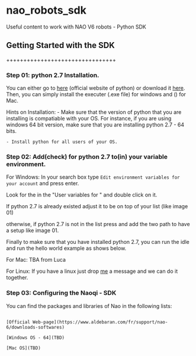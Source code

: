 # nao_robots_sdk
Useful content to work with NAO V6 robots - Python SDK 


## Getting Started with the SDK
++++++++++++++++++++++++++++++++ 

### Step 01: python 2.7 Installation. 

You can either go to [here](https://www.python.org/downloads/release/python-270/) (official website of python) or download it [here](add__the__link). Then, you can simply install the executer (.exe file) for windows and () for Mac.


Hints on Installation: 
	- Make sure that the version of python that you are installing is compatiable with your OS. For instance, if you are using windows 64 bit version, make sure that you are installing python 2.7 - 64 bits.
	
	- Install python for all users of your OS.  

### Step 02: Add(check) for python 2.7 to(in) your variable environment. 

For Windows: 
In your search box type ``` Edit environment variables for your account ``` and press enter.

Look for the <Path> in the "User variables for <your user name>" and double click on it.

If python 2.7 is already existed adjust it to be on top of your list (like image 01)

otherwise, if python 2.7 is not in the list press <New> and add the two path to have a setup like image 01.

Finally to make sure that you have installed python 2.7, you can run the idle and run the hello world example as shows below. 


For Mac: TBA from Luca 

For Linux: If you have a linux just drop [me](amirhossein.moallem2@unibo.it) a message and we can do it together. 

### Step 03: Configuring the Naoqi - SDK 

You can find the packages and libraries of Nao in the following lists: 

```

[Official Web-page](https://www.aldebaran.com/fr/support/nao-6/downloads-softwares)

[Windows OS - 64](TBD)

[Mac OS](TBD)


```



















